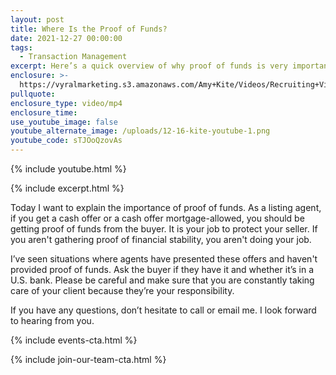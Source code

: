 ```yaml
---
layout: post
title: Where Is the Proof of Funds?
date: 2021-12-27 00:00:00
tags:
  - Transaction Management
excerpt: Here’s a quick overview of why proof of funds is very important.
enclosure: >-
  https://vyralmarketing.s3.amazonaws.com/Amy+Kite/Videos/Recruiting+Videos/2022/Where+Is+the+Proof+of+Funds_.mp4
pullquote:
enclosure_type: video/mp4
enclosure_time:
use_youtube_image: false
youtube_alternate_image: /uploads/12-16-kite-youtube-1.png
youtube_code: sTJOoQzovAs
---
```

{% include youtube.html %}

{% include excerpt.html %}

Today I want to explain the importance of proof of funds. As a listing agent, if you get a cash offer or a cash offer mortgage-allowed, you should be getting proof of funds from the buyer. It is your job to protect your seller. If you aren't gathering proof of financial stability, you aren't doing your job.

I’ve seen situations where agents have presented these offers and haven't provided proof of funds. Ask the buyer if they have it and whether it’s in a U.S. bank. Please be careful and make sure that you are constantly taking care of your client because they’re your responsibility.

If you have any questions, don’t hesitate to call or email me. I look forward to hearing from you.

{% include events-cta.html %}

{% include join-our-team-cta.html %}
